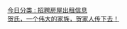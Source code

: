   
[今日分类 : 招聘房屋出租信息](http://www.dianyue.me/archives/004/5p07vbiyoq09r7c2/)  
[贺氏，一个伟大的家族，贺家人传下去！](http://www.dianyue.me/archives/411/1tqlyuqup11pd64g/)